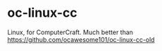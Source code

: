 # oc-linux-cc
Linux, for ComputerCraft. Much better than https://github.com/ocawesome101/oc-linux-cc-old
